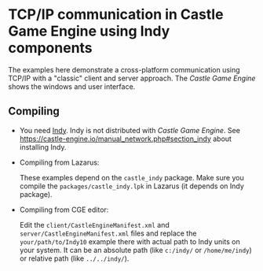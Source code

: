 # TCP/IP communication in Castle Game Engine using Indy components

The examples here demonstrate a cross-platform communication using TCP/IP with a "classic" client and server approach. The _Castle Game Engine_ shows the windows and user interface.

## Compiling

* You need [Indy](https://www.indyproject.org/). Indy is not distributed with _Castle Game Engine_. See https://castle-engine.io/manual_network.php#section_indy about installing Indy.

* Compiling from Lazarus:

    These examples depend on the `castle_indy` package. Make sure you compile the `packages/castle_indy.lpk` in Lazarus (it depends on Indy package).

* Compiling from CGE editor:

    Edit the `client/CastleEngineManifest.xml` and `server/CastleEngineManifest.xml` files and replace the `your/path/to/Indy10` example there with actual path to Indy units on your system. It can be an absolute path (like `c:/indy/` or `/home/me/indy`) or relative path (like `../../indy/`).